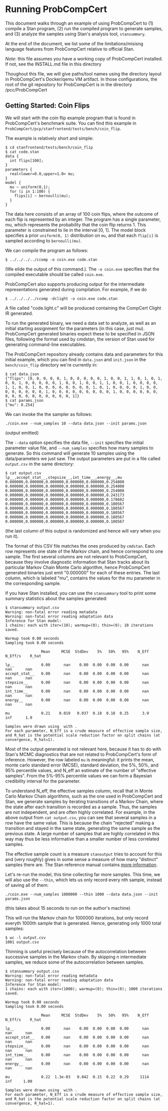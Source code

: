 # Running ProbCompCert

This document walks through an example of using ProbCompCert to
(1) compile a Stan program, (2) run the compiled program to generate
samples, and (3) analyze the samples using Stan's analysis
tool, `stansummary`.

At the end of the document, we list some of the limitations/misisng
language features from ProbCompCert relative to official Stan.

*Note*: this file assumes you have a working copy of ProbCompCert
installed. If not, see the INSTALL.md file in this directory

Thoughout this file, we will give paths/tool names using the directory
layout in ProbCompCert's Docker/qemu VM artifact. In those
configurations, the root of the git repository for ProbCompCert is in
the directory /pcc/ProbCompCert

## Getting Started: Coin Flips

We will start with the coin flip example program that is found in
ProbCompCert's benchmark suite. You can find this example in
`ProbCompCert/pcp/stanfrontend/tests/bench/coin_flip`.

The example is relatively short and simple:

```
$ cd stanfrontend/tests/bench/coin_flip
$ cat code.stan
data {
  int flips[100];
}
parameters {
  real<lower=0.0,upper=1.0> mu;
} 
model {
  mu ~ uniform(0,1);
  for (i in 1:100) {
    flips[i] ~ bernoulli(mu);
  }
} 
```

The data here consists of an array of 100 coin flips, where the
outcome of each flip is represented by an integer. The program has a
single parameter, mu, which represents the probability that the coin
flip returns 1. This parameter is constrained to lie in the interval
[0, 1]. The model block specifies a prior `uniform(0, 1)` distribution
on `mu`, and that each `flip[i]` is sampled according to
`bernoulli(mu)`.

We can compile the program as follows:

```
$ ../../../../ccomp -o coin.exe code.stan
```

(We elide the output of this command.). The `-o coin.exe` specifies
that the compiled executable should be called `coin.exe`.

ProbCompCert also supports producing output for the intermediate
representations generated during compilation. For example, if we do

```
$ ../../../../ccomp -dclight -o coin.exe code.stan
```

A file called "code.light.c" will be produced containing the CompCert
Clight IR generated.

To run the generated binary, we need a data set to analyze, as well as
an initial starting assignment for the parameters (in this case, just
mu).  ProbCompCert generated binaries expect these to be specified in
JSON files, following the format used by cmdstan, the version of Stan
used for generating command-line executables.

The ProbCompCert repository already contains data and parameters for
this initial example, which you can find in `data.json` and
`init.json` in the `bench/coin_flip` directory we're currently in:

```
$ cat data.json
{"flips": [0, 0, 0, 0, 0, 1, 0, 0, 0, 0, 0, 1, 0, 0, 1, 1, 0, 1, 0, 1,
0, 0, 1, 0, 0, 0, 0, 0, 1, 0, 0, 1, 0, 0, 1, 1, 0, 0, 1, 0, 0, 0, 0,
1, 1, 0, 0, 1, 0, 0, 0, 0, 0, 0, 0, 0, 1, 0, 1, 0, 0, 0, 0, 1, 0, 0,
0, 0, 0, 0, 0, 0, 1, 0, 0, 0, 0, 0, 0, 0, 0, 0, 1, 0, 0, 0, 0, 0, 0,
0, 0, 0, 0, 0, 0, 0, 0, 0, 0, 1]}
$ cat params.json
{"mu": 0.254}
```

We can invoke the the sampler as follows:
```
./coin.exe --num_samples 10 --data data.json --init params.json
```
(output emitted)

The `--data` option specifies the data file, `--init` specifies the
initial parameter value file, and `--num_samples` specifies how many
samples to generate.  So this command will generate 10 samples using
the data/parameters we just saw. The output parameters are put in a
file called `output.csv` in the same directory:

```
$ cat output.csv 
lp__,accept_stat__,stepsize__,int_time__,energy__,mu
0.000000,0.000000,0.000000,0.000000,0.000000,0.254000
0.000000,0.000000,0.000000,0.000000,0.000000,0.254000
0.000000,0.000000,0.000000,0.000000,0.000000,0.254000
0.000000,0.000000,0.000000,0.000000,0.000000,0.243173
0.000000,0.000000,0.000000,0.000000,0.000000,0.178682
0.000000,0.000000,0.000000,0.000000,0.000000,0.180567
0.000000,0.000000,0.000000,0.000000,0.000000,0.180567
0.000000,0.000000,0.000000,0.000000,0.000000,0.180567
0.000000,0.000000,0.000000,0.000000,0.000000,0.180567
0.000000,0.000000,0.000000,0.000000,0.000000,0.180567
```

(the last column of this output is randomized and hence will vary
when you run it).

The format of this CSV file matches the ones produced by
`cmdstan`. Each row represents one state of the Markov chain, and
hence correspond to one sample. The first several columns are not
relevant to ProbCompCert, because they involve diagnostic information
that Stan tracks about its particular Markov Chain Monte Carlo
algorithm, hence ProbCompCert generated binaries just emit "0.000000"
for each of these entries. The last column, which is labeled "mu",
contains the values for the mu parameter in the corresponding sample.

If you have Stan installed, you can use the `stansummary` tool to print
some summary statistics about the samples generated:

```
$ stansummary output.csv
Warning: non-fatal error reading metadata
Warning: non-fatal error reading adaptation data
Inference for Stan model: 
1 chains: each with iter=(10); warmup=(0); thin=(0); 10 iterations saved.

Warmup took 0.00 seconds
Sampling took 0.00 seconds

                Mean     MCSE  StdDev    5%   50%   95%    N_Eff  N_Eff/s    R_hat

lp__            0.00      nan    0.00  0.00  0.00  0.00      nan      nan      nan
accept_stat__   0.00      nan    0.00  0.00  0.00  0.00      nan      nan      nan
stepsize__      0.00      nan    0.00  0.00  0.00  0.00      nan      nan      nan
int_time__      0.00      nan    0.00  0.00  0.00  0.00      nan      nan      nan
energy__        0.00      nan    0.00  0.00  0.00  0.00      nan      nan      nan

mu              0.21    0.019   0.037  0.18  0.18  0.25      3.9      inf      1.9

Samples were drawn using  with .
For each parameter, N_Eff is a crude measure of effective sample size,
and R_hat is the potential scale reduction factor on split chains (at 
convergence, R_hat=1).
```

Most of the output generated is not relevant here, because it has to
do with Stan's MCMC diagnostics that are not related to ProbCompCert's
form of inference.  However, the row labeled `mu` is meaningful: it
prints the mean, monte carlo standard error (MCSE), standard
deviation, the 5%, 50%, and 95% percentile values, and N_eff an estimate of
the number of "effective samples". From the 5%-95% percentile values
we can form a Bayesian credibility interval for the parameter.

To understand N_eff, the effective samples column, recall that in
Monte Carlo Markov Chain algorithms, such as the one used in
ProbCompCert and Stan, we generate samples by iterating transitions of
a Markov Chain, where the state after each transition is recorded as a
sample. Thus, the samples are not independent, and are often highly
correlated.  For example, in the above output from `cat output.csv`,
you can see that several samples in a row have the same value. This is
because the chain "rejected" making a transition and stayed in the
same state, generating the same sample as the previous state.
A large number of samples that are highly correlated in this way may thus
be less informative than a smaller number of less correlated samples.

The effective sample count is a measure `stanoutput` tries to account
for this and (very roughly) gives in some sense a measure of how many
"distinct" samples there are.  The Stan reference manual contains
[more information](https://mc-stan.org/docs/reference-manual/effective-sample-size.html).

Let's re-run the model, this time collecting far more samples. This
time, we will also use the `--thin`, which lets us only record every
nth sample, instead of saving all of them:

```
./coin.exe --num_samples 1000000 --thin 1000 --data data.json --init params.json
```
(this takes about 15 seconds to run on the author's machine)

This will run the Markov chain for 1000000 iterations, but only record
everyth 1000th sample that is generated.  Hence, generating only 1000
total samples:

```
$ wc -l output.csv
1001 output.csv
```

Thinning is useful precisely because of the autocorrelation between
successive samples in the Markov chain. By skipping n intermediate
samples, we reduce some of the autocorrelation between samples.

```
$ stansummary output.csv
Warning: non-fatal error reading metadata
Warning: non-fatal error reading adaptation data
Inference for Stan model: 
1 chains: each with iter=(1000); warmup=(0); thin=(0); 1000 iterations saved.

Warmup took 0.00 seconds
Sampling took 0.00 seconds

                Mean     MCSE  StdDev    5%   50%   95%    N_Eff  N_Eff/s    R_hat

lp__            0.00      nan    0.00  0.00  0.00  0.00      nan      nan      nan
accept_stat__   0.00      nan    0.00  0.00  0.00  0.00      nan      nan      nan
stepsize__      0.00      nan    0.00  0.00  0.00  0.00      nan      nan      nan
int_time__      0.00      nan    0.00  0.00  0.00  0.00      nan      nan      nan
energy__        0.00      nan    0.00  0.00  0.00  0.00      nan      nan      nan

mu              0.22  1.3e-03   0.042  0.15  0.22  0.29     1114      inf     1.00

Samples were drawn using  with .
For each parameter, N_Eff is a crude measure of effective sample size,
and R_hat is the potential scale reduction factor on split chains (at 
convergence, R_hat=1).
```